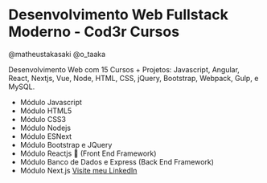# Desenvolvimento Web Fullstack Moderno - Cod3r Cursos
@matheustakasaki
@o_taaka

Desenvolvimento Web com 15 Cursos + Projetos: Javascript, Angular, React, Nextjs, Vue, Node, HTML, CSS, jQuery, Bootstrap, Webpack, Gulp, e MySQL.

-   Módulo Javascript
-   Módulo HTML5
-   Módulo CSS3
-   Módulo Nodejs
-   Módulo ESNext
-   Módulo Bootstrap e JQuery
-   Módulo Reactjs 🎨 (Front End Framework)
-   Módulo Banco de Dados e Express (Back End Framework)
-   Módulo Next.js
    [Visite meu LinkedIn](https://www.linkedin.com/in/matheus-takasaki-antunes/)
